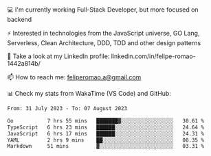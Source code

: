 💻 I'm currently working Full-Stack Developer, but more focused on backend

⚡ Interested in technologies from the JavaScript universe, GO Lang, Serverless, Clean Architecture, DDD, TDD and other design patterns

👥 Take a look at my LinkedIn profile: linkedin.com/in/felipe-romao-1442a814b/

📫 How to reach me: feliperomao.a@gmail.com

📊 Check my stats from WakaTime (VS Code) and GitHub:

<!--START_SECTION:waka-->

```txt
From: 31 July 2023 - To: 07 August 2023

Go           7 hrs 55 mins   ███████▓░░░░░░░░░░░░░░░░░   30.61 %
TypeScript   6 hrs 23 mins   ██████░░░░░░░░░░░░░░░░░░░   24.64 %
JavaScript   6 hrs 17 mins   ██████░░░░░░░░░░░░░░░░░░░   24.31 %
YAML         2 hrs 9 mins    ██░░░░░░░░░░░░░░░░░░░░░░░   08.35 %
Markdown     51 mins         ▓░░░░░░░░░░░░░░░░░░░░░░░░   03.31 %
```

<!--END_SECTION:waka-->
